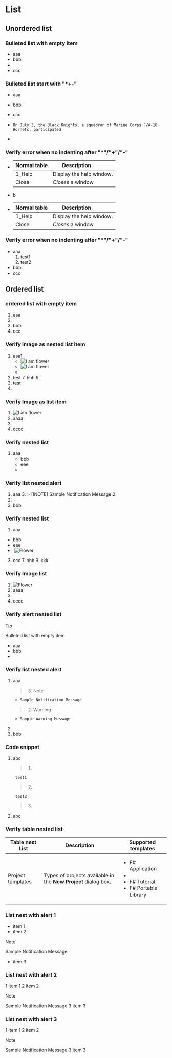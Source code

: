 # List
## Unordered list
### Bulleted list with empty item
* aaa
* bbb
* 
* ccc


### Bulleted list start with "*+-" 
* aaa
+ bbb
- ccc
*   ```On July 3, the Black Knights, a squadron of Marine Corps F/A-18 Hornets, participated```
+ 

### Verify error when no indenting after "*"/"+"/"-" 
* | Normal table | Description          |
  | ------------- | ----------- |
  | 1_Help      | Display the help window.|
  | Close     | _Closes_ a window     |
* b
* | Normal table | Description          |
  | ------------- | ----------- |
  | 1_Help      | Display the help window.|
  | Close     | _Closes_ a window     |

### Verify error when no indenting after "*"/"+"/"-" 
* aaa
	1. test1
	2. test2			
* bbb
* ccc

## Ordered list
### ordered list with empty item
1. aaa
2. 
3. bbb
4. ccc


### Verify image as nested list item
1. aaa1
	* ![I am flower](./Images/flower.jpg "This is A/t text")
	* ![I am flower](./Images/flower.jpg "This is A/t text")
	* 
3. test
	7. hhh
	9. 
4. test
5. 
	
### Verify Image as list item
1. ![I am flower](./Images/flower.jpg "This is A/t text")
2. aaaa
3. 
4. cccc

### Verify nested list
1. aaa
	* bbb
	* eee
	*  

### Verify list nested alert
1. aaa
	3. > [!NOTE] Sample Notification Message
	2. 
2. 
2. bbb

### Verify nested list
1. aaa	
* bbb	
* eee	
*  ![Flower](/Image/Flower.jpg)
3. ccc
	7. hhh
	9. kkk
	
### Verify Image list
1.  ![Flower](/Image/Flower.jpg)
2. aaaa
3. 
4. cccc

### Verify alert nested list
> [!TIP] 
>Bulleted list with empty item
>* aaa
>* bbb
>* 

### Verify list nested alert
1. aaa
	>3. > [!NOTE] 
		> Sample Notification Message
	>2. > [!WARNING] 
		> Sample Warning Message
2. 
2. bbb

### Code snippet
1. abc
	>1. 
		test1
	>2. 
		test2
	>3. 

2. abc

### Verify table nested list
|Table nest List|Description|Supported templates|
|-------------|-----------|-------------------|
|Project templates|Types of projects available in the **New Project** dialog box.|<ul><li>F# Application<br /></li><li><br /></li><li>F# Tutorial<br /></li><li>F# Portable Library<br /></li><ul/>|
	
	
### List nest with alert 1
* item 1
* item 2
> [!NOTE] 
> Sample Notification Message
* item 3


### List nest with alert 2
1 item 1
2 item 2
> [!NOTE] 
> Sample Notification Message
3 item 3

### List nest with alert 3
1 item 1
2 item 2

> [!NOTE] 
> Sample Notification Message
3 item 3
